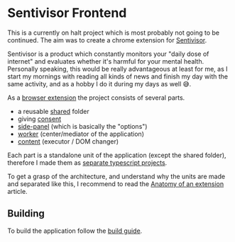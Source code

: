 # Sentivisor Frontend

This is a currently on halt project which is most probably not going to be continued.
The aim was to create a chrome extension for [Sentivisor](https://sentivisor.com/).

Sentivisor is a product which constantly monitors your "daily dose of internet" and evaluates whether it's harmful for your mental health.
Personally speaking, this would be really advantageous at least for me, as I start my mornings with reading all kinds of news and finish my day with the same activity, and as a hobby I do it during my days as well 😅.

As a [browser extension](https://developer.mozilla.org/en-US/docs/Mozilla/Add-ons/WebExtensions) the project consists of several parts.
- a reusable [shared](./docs/shared-unit.md) folder
- giving [consent](./docs/consent-unit.md)
- [side-panel](./docs/side-panel-unit.md) (which is basically the "options")
- [worker](./docs/worker-unit.md) (center/mediator of the application)
- [content](./docs/content-unit.md) (executor / DOM changer)

Each part is a standalone unit of the application (except the shared folder), therefore I made them as [separate typescript projects](https://www.typescriptlang.org/docs/handbook/project-references.html).

To get a grasp of the architecture, and understand why the units are made and separated like this, I recommend to read the [Anatomy of an extension](https://developer.mozilla.org/en-US/docs/Mozilla/Add-ons/WebExtensions/Anatomy_of_a_WebExtension) article.

## Building

To build the application follow the [build guide](./docs/build-process/build-entire-app.md).
